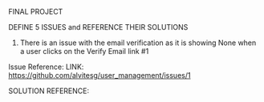 FINAL PROJECT

DEFINE 5 ISSUES and REFERENCE THEIR SOLUTIONS
1. There is an issue with the email verification as it is showing None when a user clicks on the Verify Email link #1

Issue Reference: LINK: https://github.com/alvitesg/user_management/issues/1

SOLUTION REFERENCE: 
